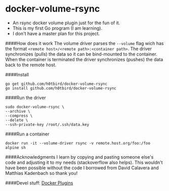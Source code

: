 # docker-volume-rsync

- An rsync docker volume plugin just for the fun of it.
- This is my first Go program (I am learning).
- I don't have a master plan for this project.

####How does it work
The volume driver parses the `--volume` flag wich has the format `<remote host>/<remote path>:<container path>`. The driver synchronizes (pulls) the data so it can be bind-mounted to the container. When the container is terminated the driver synchronizes (pushes) the data back to the remote host.

####Install
```
go get github.com/h0tbird/docker-volume-rsync
go install github.com/h0tbird/docker-volume-rsync
```

####Run the driver
```
sudo docker-volume-rsync \
--archive \
--compress \
--delete \
--ssh-private-key /root/.ssh/data.key
```

####Run a container
```
docker run -it --volume-driver rsync -v remote.host.org/foo:/foo alpine sh
```

####Acknowledgments
I learn by copying and pasting someone else's code and adjusting it to my needs (stackoverflow also helps). This wouldn't have been possible without the code I borrowed from David Calavera and Matthias Kadenbach so thank you!

####Devel stuff:
[Docker Plugins](https://github.com/docker/docker/blob/master/docs/extend/index.md)
